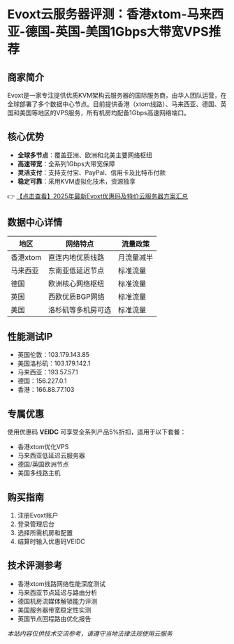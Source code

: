 # Evoxt云服务器评测：香港xtom-马来西亚-德国-英国-美国1Gbps大带宽VPS推荐

## 商家简介
Evoxt是一家专注提供优质KVM架构云服务器的国际服务商，由华人团队运营，在全球部署了多个数据中心节点。目前提供香港（xtom线路）、马来西亚、德国、英国和美国等地区的VPS服务，所有机房均配备1Gbps高速网络端口。

## 核心优势
- **全球多节点**：覆盖亚洲、欧洲和北美主要网络枢纽
- **高速带宽**：全系列1Gbps大带宽保障
- **灵活支付**：支持支付宝、PayPal、信用卡及比特币付款
- **稳定可靠**：采用KVM虚拟化技术，资源独享

👉 [【点击查看】2025年最新Evoxt优惠码及特价云服务器方案汇总](https://bit.ly/evoxt)

## 数据中心详情
| 地区       | 网络特点                  | 流量政策         |
|------------|---------------------------|------------------|
| 香港xtom   | 直连内地优质线路          | 月流量减半       |
| 马来西亚   | 东南亚低延迟节点          | 标准流量         |
| 德国       | 欧洲核心网络枢纽          | 标准流量         |
| 英国       | 西欧优质BGP网络           | 标准流量         |
| 美国       | 洛杉矶等多机房可选        | 标准流量         |

## 性能测试IP
- 英国伦敦：103.179.143.85
- 美国洛杉矶：103.179.142.1
- 马来西亚：193.57.57.1
- 德国：156.227.0.1
- 香港：166.88.77.103

## 专属优惠
使用优惠码 **VEIDC** 可享受全系列产品5%折扣，适用于以下套餐：
- 香港xtom优化VPS
- 马来西亚低延迟云服务器
- 德国/英国欧洲节点
- 美国多线路主机

## 购买指南
1. 注册Evoxt账户
2. 登录管理后台
3. 选择所需机房和配置
4. 结算时输入优惠码VEIDC

## 技术评测参考
- 香港xtom线路网络性能深度测试
- 马来西亚节点延迟与路由分析
- 德国机房流媒体解锁能力评测
- 美国服务器带宽稳定性实测
- 英国节点回程路由优化报告

*本站内容仅供技术交流参考，请遵守当地法律法规使用云服务*